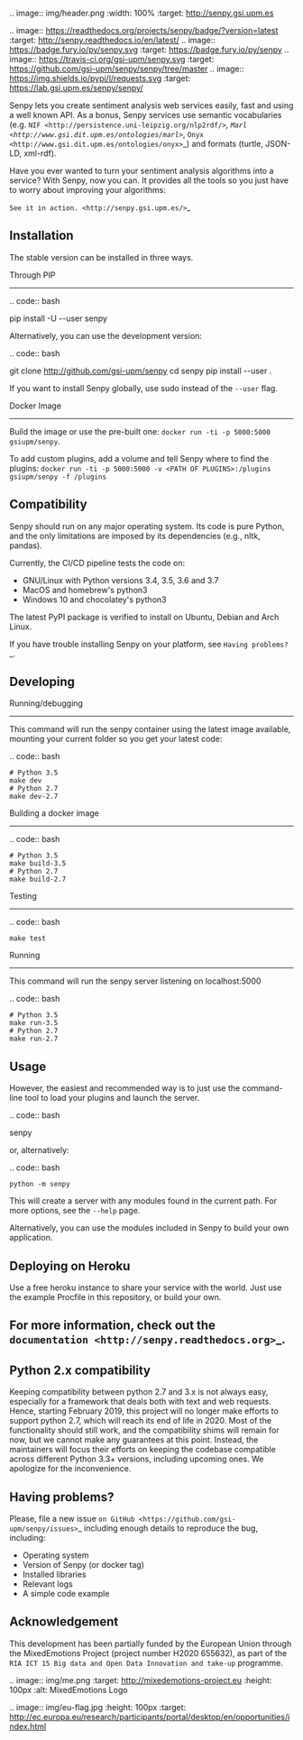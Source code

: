 .. image:: img/header.png
   :width: 100%
   :target: http://senpy.gsi.upm.es

.. image:: https://readthedocs.org/projects/senpy/badge/?version=latest
  :target: http://senpy.readthedocs.io/en/latest/
.. image:: https://badge.fury.io/py/senpy.svg
  :target: https://badge.fury.io/py/senpy
.. image:: https://travis-ci.org/gsi-upm/senpy.svg
  :target: https://github.com/gsi-upm/senpy/senpy/tree/master
.. image:: https://img.shields.io/pypi/l/requests.svg
  :target: https://lab.gsi.upm.es/senpy/senpy/

     
Senpy lets you create sentiment analysis web services easily, fast and using a well known API.
As a bonus, Senpy services use semantic vocabularies (e.g. `NIF <http://persistence.uni-leipzig.org/nlp2rdf/>`_, `Marl <http://www.gsi.dit.upm.es/ontologies/marl>`_, `Onyx <http://www.gsi.dit.upm.es/ontologies/onyx>`_) and formats (turtle, JSON-LD, xml-rdf).

Have you ever wanted to turn your sentiment analysis algorithms into a service?
With Senpy, now you can.
It provides all the tools so you just have to worry about improving your algorithms:

`See it in action. <http://senpy.gsi.upm.es/>`_

Installation
------------
The stable version can be installed in three ways.

Through PIP
***********

.. code:: bash

   pip install -U --user senpy

   
Alternatively, you can use the development version:
 
.. code:: bash

   git clone http://github.com/gsi-upm/senpy
   cd senpy
   pip install --user .

If you want to install Senpy globally, use sudo instead of the ``--user`` flag.

Docker Image
************
Build the image or use the pre-built one: ``docker run -ti -p 5000:5000 gsiupm/senpy``.

To add custom plugins, add a volume and tell Senpy where to find the plugins: ``docker run -ti -p 5000:5000 -v <PATH OF PLUGINS>:/plugins gsiupm/senpy -f /plugins``


Compatibility
-------------

Senpy should run on any major operating system.
Its code is pure Python, and the only limitations are imposed by its dependencies (e.g., nltk, pandas).

Currently, the CI/CD pipeline tests the code on:

* GNU/Linux with Python versions 3.4, 3.5, 3.6 and 3.7
* MacOS and homebrew's python3
* Windows 10 and chocolatey's python3

The latest PyPI package is verified to install on Ubuntu, Debian and Arch Linux.

If you have trouble installing Senpy on your platform, see `Having problems?`_.

Developing
----------

Running/debugging
*****************
This command will run the senpy container using the latest image available, mounting your current folder so you get your latest code:

.. code:: bash


    # Python 3.5
    make dev
    # Python 2.7
    make dev-2.7

Building a docker image
***********************

.. code:: bash


    # Python 3.5
    make build-3.5
    # Python 2.7
    make build-2.7

Testing
*******

.. code:: bash


    make test

Running
*******
This command will run the senpy server listening on localhost:5000

.. code:: bash


    # Python 3.5
    make run-3.5
    # Python 2.7
    make run-2.7

Usage
-----

However, the easiest and recommended way is to just use the command-line tool to load your plugins and launch the server.

.. code:: bash


   senpy

or, alternatively:

.. code:: bash


    python -m senpy


This will create a server with any modules found in the current path.
For more options, see the `--help` page.

Alternatively, you can use the modules included in Senpy to build your own application.

Deploying on Heroku
-------------------
Use a free heroku instance to share your service with the world.
Just use the example Procfile in this repository, or build your own.


For more information, check out the `documentation <http://senpy.readthedocs.org>`_.
------------------------------------------------------------------------------------


Python 2.x compatibility
------------------------

Keeping compatibility between python 2.7 and 3.x is not always easy, especially for a framework that deals both with text and web requests.
Hence, starting February 2019, this project will no longer make efforts to support python 2.7, which will reach its end of life in 2020.
Most of the functionality should still work, and the compatibility shims will remain for now, but we cannot make any guarantees at this point.
Instead, the maintainers will focus their efforts on keeping the codebase compatible across different Python 3.3+ versions, including upcoming ones.
We apologize for the inconvenience.


Having problems?
----------------

Please, file a new issue `on GitHub <https://github.com/gsi-upm/senpy/issues>`_ including enough details to reproduce the bug, including:

* Operating system
* Version of Senpy (or docker tag)
* Installed libraries
* Relevant logs
* A simple code example

Acknowledgement
---------------
This development has been partially funded by the European Union through the MixedEmotions Project (project number H2020 655632), as part of the `RIA ICT 15 Big data and Open Data Innovation and take-up` programme.


.. image:: img/me.png
    :target: http://mixedemotions-project.eu
    :height: 100px
    :alt: MixedEmotions Logo

.. image:: img/eu-flag.jpg
    :height: 100px
    :target: http://ec.europa.eu/research/participants/portal/desktop/en/opportunities/index.html
